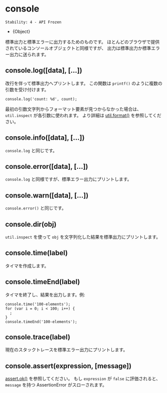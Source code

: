 # console

    Stability: 4 - API Frozen

* {Object}

<!--type=global-->

<!--
For printing to stdout and stderr.  Similar to the console object functions
provided by most web browsers, here the output is sent to stdout or stderr.
-->

標準出力と標準エラーに出力するためのものです。
ほとんどのブラウザで提供されているコンソールオブジェクトと同様ですが、
出力は標準出力か標準エラー出力に送られます。

## console.log([data], [...])

<!--
Prints to stdout with newline. This function can take multiple arguments in a
`printf()`-like way. Example:
-->

改行を伴って標準出力へプリントします。
この関数は `printf()` のように複数の引数を受け付けます。

    console.log('count: %d', count);

<!--
If formatting elements are not found in the first string then `util.inspect`
is used on each argument.
See [util.format()](util.html#util.format) for more information.
-->

最初の引数文字列からフォーマット要素が見つからなかった場合は、
`util.inspect` が各引数に使われます。
より詳細は [util.format()](util.html#util.format) を参照してください。

## console.info([data], [...])

<!--
Same as `console.log`.
-->

`console.log` と同じです。

## console.error([data], [...])

<!--
Same as `console.log` but prints to stderr.
-->

`console.log` と同様ですが、標準エラー出力にプリントします。

## console.warn([data], [...])

<!--
Same as `console.error`.
-->

`console.error()` と同じです。

## console.dir(obj)

<!--
Uses `util.inspect` on `obj` and prints resulting string to stdout.
-->

`util.inspect` を使って `obj` を文字列化した結果を標準出力にプリントします。

## console.time(label)

<!--
Mark a time.
-->

タイマを作成します。

## console.timeEnd(label)

<!--
Finish timer, record output. Example:
-->

タイマを終了し、結果を出力します。例:

    console.time('100-elements');
    for (var i = 0; i < 100; i++) {
      ;
    }
    console.timeEnd('100-elements');

## console.trace(label)

<!--
Print a stack trace to stderr of the current position.
-->

現在のスタックトレースを標準エラー出力にプリントします。

## console.assert(expression, [message])

<!--
Same as [assert.ok()](assert.html#assert_assert_value_message_assert_ok_value_message)
where if the `expression` evaluates as `false` throw an AssertionError with `message`.
-->

[assert.ok()](assert.html#assert_assert_value_message_assert_ok_value_message)
を参照してください。
もし `expression` が `false` に評価されると、`message` を持つ AssertionError
がスローされます。
